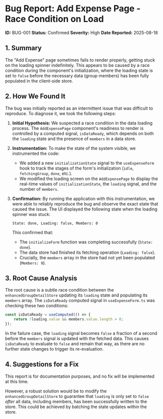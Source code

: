 # Bug Report: Add Expense Page - Race Condition on Load

**ID:** BUG-001
**Status:** Confirmed
**Severity:** High
**Date Reported:** 2025-08-18

## 1. Summary

The "Add Expense" page sometimes fails to render properly, getting stuck on the loading spinner indefinitely. This appears to be caused by a race condition during the component's initialization, where the loading state is set to `false` before the necessary data (group members) has been fully populated in the client-side store.

## 2. How We Found It

The bug was initially reported as an intermittent issue that was difficult to reproduce. To diagnose it, we took the following steps:

1.  **Initial Hypothesis:** We suspected a race condition in the data loading process. The `AddExpensePage` component's readiness to render is controlled by a computed signal, `isDataReady`, which depends on both the `loading` state and the presence of `members` in a data store.

2.  **Instrumentation:** To make the state of the system visible, we instrumented the code:
    *   We added a new `initializationState` signal to the `useExpenseForm` hook to track the stages of the form's initialization (`idle`, `fetchingGroup`, `done`, etc.).
    *   We modified the loading screen on the `AddExpensePage` to display the real-time values of `initializationState`, the `loading` signal, and the number of `members`.

3.  **Confirmation:** By running the application with this instrumentation, we were able to reliably reproduce the bug and observe the exact state that caused the issue. The UI displayed the following state when the loading spinner was stuck:

    ```
    State: done, Loading: false, Members: 0
    ```

    This confirmed that:
    *   The `initializeForm` function was completing successfully (`State: done`).
    *   The data store had finished its fetching operation (`Loading: false`).
    *   Crucially, the `members` array in the store had not yet been populated (`Members: 0`).

## 3. Root Cause Analysis

The root cause is a subtle race condition between the `enhancedGroupDetailStore` updating its `loading` state and populating its `members` array. The `isDataReady` computed signal in `useExpenseForm.ts` was checking these two conditions:

```typescript
const isDataReady = useComputed(() => {
    return !loading.value && members.value.length > 0;
});
```

In the failure case, the `loading` signal becomes `false` a fraction of a second before the `members` signal is updated with the fetched data. This causes `isDataReady` to evaluate to `false` and remain that way, as there are no further state changes to trigger its re-evaluation.

## 4. Suggestions for a Fix

This report is for documentation purposes, and no fix will be implemented at this time.

However, a robust solution would be to modify the `enhancedGroupDetailStore` to guarantee that `loading` is only set to `false` *after* all data, including members, has been successfully written to the store. This could be achieved by batching the state updates within the store.